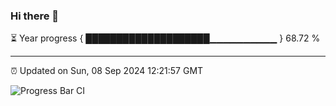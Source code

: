 ### Hi there 👋

⏳ Year progress { ████████████████████▁▁▁▁▁▁▁▁▁▁ } 68.72 %

---

⏰ Updated on Sun, 08 Sep 2024 12:21:57 GMT

![Progress Bar CI](https://github.com/liununu/liununu/workflows/Progress%20Bar%20CI/badge.svg)
